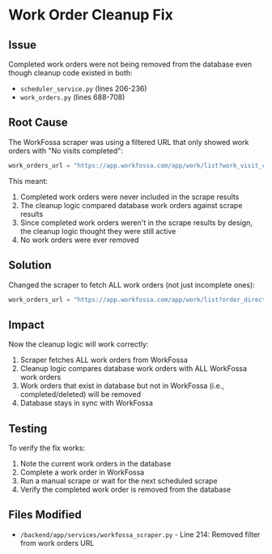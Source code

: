 # Work Order Cleanup Fix

## Issue
Completed work orders were not being removed from the database even though cleanup code existed in both:
- `scheduler_service.py` (lines 206-236)
- `work_orders.py` (lines 688-708)

## Root Cause
The WorkFossa scraper was using a filtered URL that only showed work orders with "No visits completed":
```python
work_orders_url = "https://app.workfossa.com/app/work/list?work_visit_completion=none%7C%7CNo%20visits%20completed%7C%7CWork%20Visits%20Completed&order_direction=asc"
```

This meant:
1. Completed work orders were never included in the scrape results
2. The cleanup logic compared database work orders against scrape results
3. Since completed work orders weren't in the scrape results by design, the cleanup logic thought they were still active
4. No work orders were ever removed

## Solution
Changed the scraper to fetch ALL work orders (not just incomplete ones):
```python
work_orders_url = "https://app.workfossa.com/app/work/list?order_direction=asc"
```

## Impact
Now the cleanup logic will work correctly:
1. Scraper fetches ALL work orders from WorkFossa
2. Cleanup logic compares database work orders with ALL WorkFossa work orders
3. Work orders that exist in database but not in WorkFossa (i.e., completed/deleted) will be removed
4. Database stays in sync with WorkFossa

## Testing
To verify the fix works:
1. Note the current work orders in the database
2. Complete a work order in WorkFossa
3. Run a manual scrape or wait for the next scheduled scrape
4. Verify the completed work order is removed from the database

## Files Modified
- `/backend/app/services/workfossa_scraper.py` - Line 214: Removed filter from work orders URL